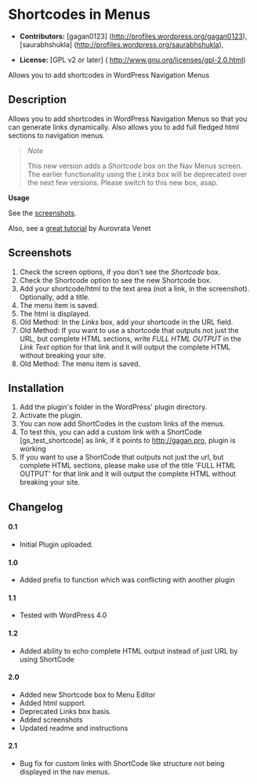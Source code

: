 # Shortcodes in Menus #

* **Contributors:** [gagan0123] (http://profiles.wordpress.org/gagan0123), [saurabhshukla] (http://profiles.wordpress.org/saurabhshukla),

* **License:** [GPL v2 or later] ( http://www.gnu.org/licenses/gpl-2.0.html)

Allows you to add shortcodes in WordPress Navigation Menus

## Description ##

Allows you to add shortcodes in WordPress Navigation Menus so that you can generate links dynamically. Also allows you to add full fledged html sections to navigation menus.

> *Note*
> 
> This new version adds a *Shortcode* box on the Nav Menus screen. The earlier functionality using the *Links* box will be deprecated over the next few versions. Please switch to this new box, asap.

**Usage**

See the [screenshots](https://wordpress.org/plugins/shortcode-in-menus/).

Also, see a [great tutorial](https://wordpress.org/support/topic/how-does-it-work-24?replies####22#post-6160111) by Aurovrata Venet

## Screenshots ##

1. Check the screen options, if you don't see the *Shortcode* box.
1. Check the Shortcode option to see the new Shortcode box.
1. Add your shortcode/html to the text area (not a link, in the screenshot). Optionally, add a title.
1. The menu item is saved.
1. The html is displayed.
1. Old Method: In the *Links* box, add your shortcode in the URL field.
1. Old Method: If you want to use a shortcode that outputs not just the URL, but complete HTML sections, write *FULL HTML OUTPUT* in the *Link Text* option for that link and it will output the complete HTML without breaking your site.
1. Old Method: The menu item is saved.

## Installation ##

1. Add the plugin's folder in the WordPress' plugin directory.
1. Activate the plugin.
1. You can now add ShortCodes in the custom links of the menus.
1. To test this, you can add a custom link with a ShortCode [gs_test_shortcode] as link, if it points to http://gagan.pro, plugin is working
1. If you want to use a ShortCode that outputs not just the url, but complete HTML sections, please make use of the title 'FULL HTML OUTPUT' for that link and it will output the complete HTML without breaking your site.

## Changelog ##

#### 0.1 ####
* Initial Plugin uploaded.

#### 1.0 ####
* Added prefix to function which was conflicting with another plugin

#### 1.1 ####
* Tested with WordPress 4.0

#### 1.2 ####
* Added ability to echo complete HTML output instead of just URL by using ShortCode

#### 2.0 ####
* Added new Shortcode box to Menu Editor
* Added html support.
* Deprecated Links box basis.
* Added screenshots
* Updated readme and instructions

#### 2.1 ####
* Bug fix for custom links with ShortCode like structure not being displayed in the nav menus.
